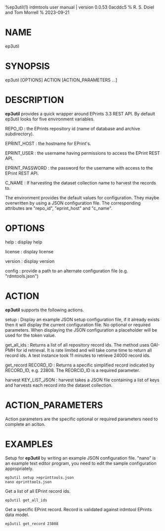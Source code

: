 %ep3util(1) irdmtools user manual | version 0.0.53 0acddc5
% R. S. Doiel and Tom Morrell
% 2023-09-21

# NAME

ep3util

# SYNOPSIS

ep3util [OPTIONS] ACTION [ACTION_PARAMETERS ...]

# DESCRIPTION

__ep3util__ provides a quick wrapper around EPrints 3.3 REST API.
By default ep3util looks for five environment variables.

REPO_ID
: the EPrints repository id (name of database and archive subdirectory).

EPRINT_HOST
: the hostname for EPrint's.

EPRINT_USER
: the username having permissions to access the EPrint REST API.

EPRINT_PASSWORD
: the password for the username with access to the EPrint REST API.

C_NAME
: If harvesting the dataset collection name to harvest the records to.


The environment provides the default values for configuration. They
maybe overwritten by using a JSON configuration file. The corresponding
attributes are "repo_id", "eprint_host" and "c_name".


# OPTIONS

help
: display help

license
: display license

version
: display version

config
: provide a path to an alternate configuration file (e.g. "rdmtools.json")

# ACTION

__ep3util__ supports the following actions.

setup
: Display an example JSON setup configuration file, if it already exists then it will display the current configuration file. No optional or required parameters. When displaying the JSON configuration a placeholder will be used for the token value.

get_all_ids
: Returns a list of all repository record ids. The method uses OAI-PMH for id retrieval. It is rate limited and will take come time to return all record ids. A test instance took 11 minutes to retrieve 24000 record ids.

get_record RECORD_ID
: Returns a specific simplified record indicated by RECORD_ID, e.g. 23808. The REORCID_ID is a required parameter.

harvest KEY_LIST_JSON
: harvest takes a JSON file containing a list of keys and harvests each record into the dataset collection.


# ACTION_PARAMETERS

Action parameters are the specific optional or required parameters need to complete an aciton.


# EXAMPLES

Setup for __ep3util__ by writing an example JSON configuration file.
"nano" is an example text editor program, you need to edit the sample
configuration appropriately.

~~~
ep3util setup >eprinttools.json
nano eprinttools.json
~~~

Get a list of all EPrint record ids.

~~~
ep3util get_all_ids
~~~

Get a specific EPrint record. Record is validated
against irdmtool EPrints data model.

~~~
ep3util get_record 23808
~~~


